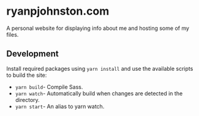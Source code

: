 # ryanpjohnston.com

A personal website for displaying info about me and hosting some of my files.

## Development

Install required packages using ```yarn install``` and use the available scripts to build the site:

* ```yarn build```- Compile Sass.
* ```yarn watch```- Automatically build when changes are detected in the directory.
* ```yarn start```- An alias to yarn watch.
